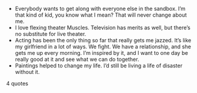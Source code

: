  - Everybody wants to get along with everyone else in the sandbox. I’m that kind of kid, you know what I mean? That will never change about me.
 - I love flexing theater Muscles. Television has merits as well, but there’s no substitute for live theater.
 - Acting has been the only thing so far that really gets me jazzed. It’s like my girlfriend in a lot of ways. We fight. We have a relationship, and she gets me up every morning. I’m inspired by it, and I want to one day be really good at it and see what we can do together.
 - Paintings helped to change my life. I’d still be living a life of disaster without it.

4 quotes